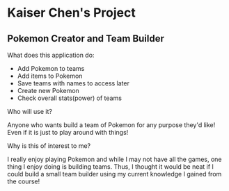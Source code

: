 # Kaiser Chen's Project

## Pokemon Creator and Team Builder

What does this application do:
- Add Pokemon to teams
- Add items to Pokemon
- Save teams with names to access later
- Create new Pokemon
- Check overall stats(power) of teams

Who will use it?

Anyone who wants build a team of Pokemon for any purpose they'd like! Even if it is just to play around with things!

Why is this of interest to me?

I really enjoy playing Pokemon and while I may not have all the games, one thing I enjoy doing is building teams. 
Thus, I thought it would be neat if I could build a small team builder using my current knowledge I gained from the
course!